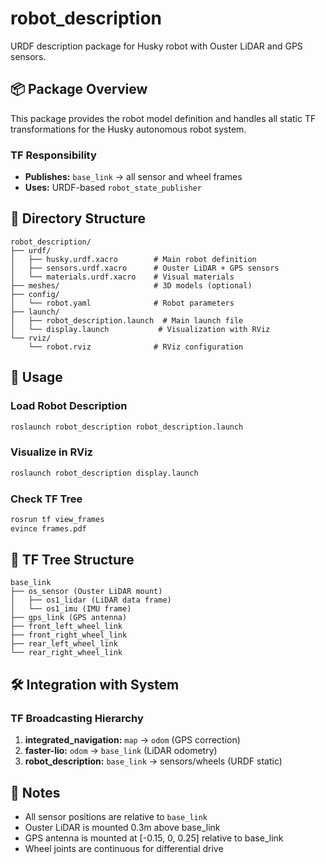 # robot_description

URDF description package for Husky robot with Ouster LiDAR and GPS sensors.

## 📦 Package Overview

This package provides the robot model definition and handles all static TF transformations for the Husky autonomous robot system.

### TF Responsibility
- **Publishes:** `base_link` → all sensor and wheel frames
- **Uses:** URDF-based `robot_state_publisher`

## 📂 Directory Structure

```
robot_description/
├── urdf/
│   ├── husky.urdf.xacro        # Main robot definition
│   ├── sensors.urdf.xacro      # Ouster LiDAR + GPS sensors
│   └── materials.urdf.xacro    # Visual materials
├── meshes/                     # 3D models (optional)
├── config/
│   └── robot.yaml              # Robot parameters
├── launch/
│   ├── robot_description.launch  # Main launch file
│   └── display.launch           # Visualization with RViz
└── rviz/
    └── robot.rviz              # RViz configuration
```

## 🚀 Usage

### Load Robot Description
```bash
roslaunch robot_description robot_description.launch
```

### Visualize in RViz
```bash
roslaunch robot_description display.launch
```

### Check TF Tree
```bash
rosrun tf view_frames
evince frames.pdf
```

## 🔗 TF Tree Structure

```
base_link
├── os_sensor (Ouster LiDAR mount)
│   ├── os1_lidar (LiDAR data frame)
│   └── os1_imu (IMU frame)
├── gps_link (GPS antenna)
├── front_left_wheel_link
├── front_right_wheel_link
├── rear_left_wheel_link
└── rear_right_wheel_link
```

## 🛠️ Integration with System

### TF Broadcasting Hierarchy
1. **integrated_navigation:** `map` → `odom` (GPS correction)
2. **faster-lio:** `odom` → `base_link` (LiDAR odometry)
3. **robot_description:** `base_link` → sensors/wheels (URDF static)

## 📝 Notes

- All sensor positions are relative to `base_link`
- Ouster LiDAR is mounted 0.3m above base_link
- GPS antenna is mounted at [-0.15, 0, 0.25] relative to base_link
- Wheel joints are continuous for differential drive
